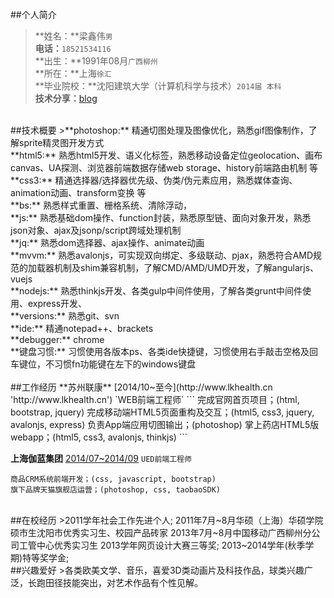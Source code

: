 ##个人简介
>**姓名：**梁鑫伟`男`  
**电话：**`18521534116`  
**出生：**1991年08月`广西柳州`  
**所在：**上海`徐汇`  
**毕业院校：**沈阳建筑大学（计算机科学与技术）`2014届 本科`  
**技术分享：**[blog](https://github.com/cdll/blog/issues)  

<br>
##技术概要
>**photoshop:** 精通切图处理及图像优化，熟悉gif图像制作，了解sprite精灵图开发方式<br>
**html5:** 熟悉html5开发、语义化标签，熟悉移动设备定位geolocation、画布canvas、UA探测、浏览器前端数据存储web storage、history前端路由机制 等<br>
**css3:** 精通选择器/选择器优先级、伪类/伪元素应用，熟悉媒体查询、animation动画、transform变换 等<br>
**bs:** 熟悉样式重置、栅格系统、清除浮动，<br>
**js:** 熟悉基础dom操作、function封装，熟悉原型链、面向对象开发，熟悉json对象、ajax及jsonp/script跨域处理机制<br>
**jq:** 熟悉dom选择器、ajax操作、animate动画<br>
**mvvm:** 熟悉avalonjs，可实现双向绑定、多级联动、pjax，熟悉符合AMD规范的加载器机制及shim兼容机制，了解CMD/AMD/UMD开发，了解angularjs、vuejs<br>
**nodejs:** 熟悉thinkjs开发、各类gulp中间件使用，了解各类grunt中间件使用、express开发、<br>
**versions:** 熟悉git、svn<br>
**ide:** 精通notepad++、brackets<br>
**debugger:** chrome<br>
**键盘习惯:** 习惯使用各版本ps、各类ide快捷键，习惯使用右手敲击空格及回车键位，不习惯fn功能键在左下的windows键盘<br>

<br>
##工作经历
**苏州联康**
[2014/10~至今](http://www.lkhealth.cn 'http://www.lkhealth.cn')
`WEB前端工程师`
```
完成官网首页项目；(html, bootstrap, jquery)
完成移动端HTML5页面重构及交互；(html5, css3, jquery, avalonjs, express)
负责App端应用切图输出；(photoshop)
掌上药店HTML5版webapp；(html5, css3, avalonjs, thinkjs)
```

**上海伽蓝集团**
[2014/07~2014/09](http://www.jala.com.cn/ 'http://www.jala.com.cn/')
`UED前端工程师`
```
商品CRM系统前端开发；(css, javascript, bootstrap)
旗下品牌天猫旗舰店运营；(photoshop, css, taobaoSDK)
```

<br>
##在校经历
>2011学年社会工作先进个人;
2011年7月~8月华硕（上海）华硕学院硕市生沈阳市优秀实习生、校园产品砖家
2013年7月~8月中国移动广西柳州分公司工管中心优秀实习生
2013学年网页设计大赛三等奖;  
2013~2014学年(秋季学期)特等奖学金;  

<br>
##兴趣爱好
>各类欧美文学、音乐，喜爱3D类动画片及科技作品，球类兴趣广泛，长跑田径技能突出，对艺术作品有个性见解。
